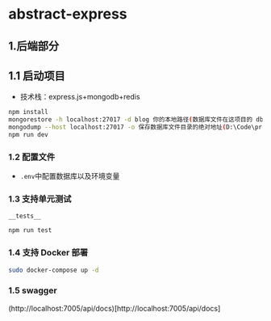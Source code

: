 # abstract-express

## 1.后端部分

## 1.1 启动项目

- 技术栈：express.js+mongodb+redis

```sh
npm install
mongorestore -h localhost:27017 -d blog 你的本地路径(数据库文件在这项目的 db\blog\ 文件夹里)
mongodump --host localhost:27017 -o 保存数据库文件目录的绝对地址(D:\Code\project\node\cwf-order\db)
npm run dev
```

### 1.2 配置文件

- `.env`中配置数据库以及环境变量

### 1.3 支持单元测试

`__tests__`

```sh
npm run test
```

### 1.4 支持 Docker 部署

```sh
sudo docker-compose up -d
```

### 1.5 swagger

(http://localhost:7005/api/docs)[http://localhost:7005/api/docs]
